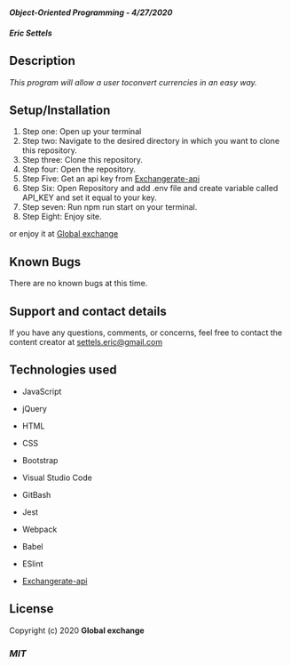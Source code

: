# 

#### _Object-Oriented Programming_ - _4/27/2020_

#### _Eric Settels_

## **Description**

_This program will allow a user toconvert currencies in an easy way._

## **Setup/Installation**

1. Step one: Open up your terminal
2. Step two: Navigate to the desired directory in which you want to clone this repository.
3. Step three: Clone this repository.
4. Step four: Open the repository.
5. Step Five: Get an api key from  [Exchangerate-api](https://www.exchangerate-api.com/)
6. Step Six: Open Repository and add .env file and create variable called API_KEY and set it equal to your key. 
7. Step seven: Run npm run start on your terminal. 
8. Step Eight: Enjoy site. 

or enjoy it at [Global exchange](https://confident-bartik-6f707a.netlify.app/)

## **Known Bugs**

There are no known bugs at this time.

## **Support and contact details**

If you have any questions, comments, or concerns, feel free to contact the content creator at settels.eric@gmail.com 


## **Technologies used**

* JavaScript

* jQuery

* HTML

* CSS

* Bootstrap

* Visual Studio Code

* GitBash

* Jest

* Webpack

* Babel

* ESlint

*  [Exchangerate-api](https://www.exchangerate-api.com/)

## **License**

Copyright (c) 2020 **Global exchange**

### **_MIT_**